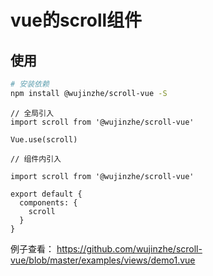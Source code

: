 # vue的scroll组件


## 使用

``` bash
# 安装依赖
npm install @wujinzhe/scroll-vue -S

```

``` JS
// 全局引入
import scroll from '@wujinzhe/scroll-vue'

Vue.use(scroll)

// 组件内引入

import scroll from '@wujinzhe/scroll-vue'

export default {
  components: {
    scroll
  }
}
```

例子查看： <https://github.com/wujinzhe/scroll-vue/blob/master/examples/views/demo1.vue>